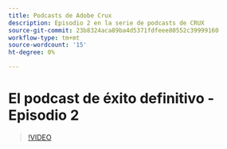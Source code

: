 ```yaml
---
title: Podcasts de Adobe Crux
description: Episodio 2 en la serie de podcasts de CRUX
source-git-commit: 23b8324aca89ba4d5371fdfeee80552c39999160
workflow-type: tm+mt
source-wordcount: '15'
ht-degree: 0%

---
```


# El podcast de éxito definitivo - Episodio 2

>[!VIDEO](https://video.tv.adobe.com/v/3428674?quality=12learn=on)

